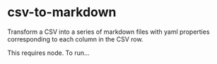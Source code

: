 # csv-to-markdown
Transform a CSV into a series of markdown files with yaml properties corresponding to each column in the CSV row.

This requires node. To run...

```node parse.js
